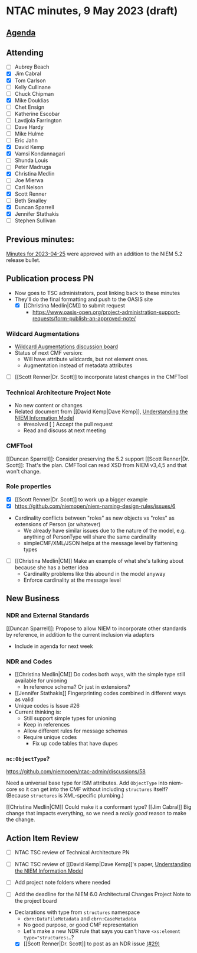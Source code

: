 # NTAC minutes, 9 May 2023 (draft)

## [Agenda](2023-05-09-agenda.md)

## Attending

- [ ] Aubrey Beach
- [x] Jim Cabral
- [x] Tom Carlson
- [ ] Kelly Cullinane
- [ ] Chuck Chipman
- [x] Mike Douklias
- [ ] Chet Ensign
- [ ] Katherine Escobar
- [ ] Lavdjola Farrington
- [ ] Dave Hardy
- [ ] Mike Hulme
- [ ] Eric Jahn
- [x] David Kemp
- [x] Vamsi Kondannagari
- [ ] Shunda Louis
- [ ] Peter Madruga
- [x] Christina Medlin
- [ ] Joe Mierwa
- [ ] Carl Nelson
- [x] Scott Renner
- [ ] Beth Smalley
- [x] Duncan Sparrell
- [x] Jennifer Stathakis
- [ ] Stephen Sullivan

## **Previous minutes:**  

[Minutes for 2023-04-25](2023-04-25-minutes.md) were approved with an addition to the NIEM 5.2 release bullet.

## Publication process PN

- Now goes to TSC administrators, post linking back to these minutes
- They'll do the final formatting and push to the OASIS site
  - [x] [[Christina Medlin|CM]] to submit request
    - https://www.oasis-open.org/project-administration-support-requests/form-publish-an-approved-note/

### Wildcard Augmentations

- [Wildcard Augmentations discussion board](https://github.com/niemopen/ntac-admin/discussions/32)
- Status of next CMF version:
  - Will have attribute wildcards, but not element ones.
  - Augmentation instead of metadata attributes
- [ ] [[Scott Renner|Dr. Scott]] to incorporate latest changes in the CMFTool

### Technical Architecture Project Note

- No new content or changes
- Related document from [[David Kemp|Dave Kemp]], [Understanding the NIEM Information Model](https://github.com/davaya/ntac-admin/blob/information-model/project-notes/docs/information-model-v1.0-pn01/information-model-v1.0.md)
  - #resolved [ ] Accept the pull request
  - Read and discuss at next meeting

### CMFTool

[[Duncan Sparrell]]: Consider preserving the 5.2 support
[[Scott Renner|Dr. Scott]]: That's the plan.  CMFTool can read XSD from NIEM v3,4,5 and that won't change.

### Role properties

- [x] [[Scott Renner|Dr. Scott]] to work up a bigger example
- [x] https://github.com/niemopen/niem-naming-design-rules/issues/6

- Cardinality conflicts between "roles" as new objects vs "roles" as extensions of Person (or whatever)
  - We already have similar issues due to the nature of the model, e.g. anything of PersonType will share the same cardinality
  - simpleCMF/XML/JSON helps at the message level by flattening types
- [ ] [[Christina Medlin|CM]] Make an example of what she's talking about because she has a better idea
  - Cardinality problems like this abound in the model anyway
  - Enforce cardinality at the message level

## New Business

### NDR and External Standards

[[Duncan Sparrell]]: Propose to allow NIEM to incorporate other standards by reference, in addition to the current inclusion via adapters

- Include in agenda for next week

### NDR and Codes

- [[Christina Medlin|CM]] Do codes both ways, with the simple type still available for unioning
  - In reference schema? Or just in extensions?
- [[Jennifer Stathakis]] Fingerprinting codes combined in different ways as valid
- Unique codes is Issue #26
- Current thinking is:
  - Still support simple types for unioning
  - Keep in references
  - Allow different rules for message schemas
  - Require unique codes
    - Fix up code tables that have dupes

### `nc:ObjectType`?

https://github.com/niemopen/ntac-admin/discussions/58

Need a universal base type for ISM attributes. Add `ObjectType` into niem-core so it can get into the CMF without including `structures` itself? (Because `structures` is XML-specific plumbing.)

[[Christina Medlin|CM]] Could make it a conformant type?
[[Jim Cabral]] Big change that impacts everything, so we need a _really good_ reason to make the change.

## Action Item Review

- [ ] NTAC TSC review of Technical Architecture PN
- [ ] NTAC TSC review of [[David Kemp|Dave Kemp]]'s paper, [Understanding the NIEM Information Model](https://github.com/davaya/ntac-admin/blob/information-model/project-notes/docs/information-model-v1.0-pn01/information-model-v1.0.md)

- [ ] Add project note folders where needed
- [ ] Add the deadline for the NIEM 6.0 Architectural Changes Project Note to the project board

- Declarations with type from `structures` namespace
  - `cbrn:DataFileMetadata` and `cbrn:CaseMetadata`
  - No good purpose, or good CMF representation
  - Let's make a new NDR rule that says you can't have `<xs:element type="structures:…`?
  - [x] [[Scott Renner|Dr. Scott]] to post as an NDR issue [(#29)](https://github.com/niemopen/niem-naming-design-rules/issues/29)

